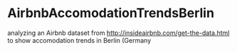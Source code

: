 # AirbnbAccomodationTrendsBerlin
analyzing an Airbnb dataset from http://insideairbnb.com/get-the-data.html to show accomodation trends in Berlin (Germany
